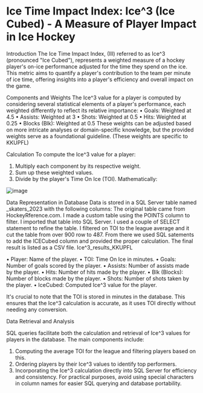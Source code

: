 # Ice Time Impact Index: Ice^3 (Ice Cubed) - A Measure of Player Impact in Ice Hockey
Introduction
The Ice Time Impact Index, (III) referred to as Ice^3 (pronounced "Ice Cubed"), represents a weighted measure of a hockey player's on-ice performance adjusted for the time they spend on the ice. This metric aims to quantify a player's contribution to the team per minute of ice time, offering insights into a player's efficiency and overall impact on the game. 


Components and Weights
The Ice^3 value for a player is computed by considering several statistical elements of a player's performance, each weighted differently to reflect its relative importance:
•	Goals: Weighted at 4.5
•	Assists: Weighted at 3
•	Shots: Weighted at 0.5
•	Hits: Weighted at 0.25
•	Blocks (Blk): Weighted at 0.5
These weights can be adjusted based on more intricate analyses or domain-specific knowledge, but the provided weights serve as a foundational guideline. (These weights are specific to KKUPFL) 


Calculation
To compute the Ice^3 value for a player:
1.	Multiply each component by its respective weight.
2.	Sum up these weighted values.
3.	Divide by the player's Time On Ice (TOI).
Mathematically:

![image](https://github.com/patrickhoward-data/IceCubed_KKUPFL/assets/104926142/1e20e153-8795-4357-8a10-e1284a8ac32e)

 
Data Representation in Database
Data is stored in a SQL Server table named _skaters_2023 with the following columns: The original table came from HockeyRference.com. I made a custom table using the POINTS column to filter. I imported that table into SQL Server. I used a couple of SELECT statement to refine the table. I filtered on TOI to the league average and it cut the table from over 900 row to 487. From there we used SQL satements to add the ICECubed column and provided the proper calculation. The final result is listed as a CSV file. Ice^3_results_KKUPFL

•	Player: Name of the player.
•	TOI: Time On Ice in minutes.
•	Goals: Number of goals scored by the player.
•	Assists: Number of assists made by the player.
•	Hits: Number of hits made by the player.
•	Blk (Blocks): Number of blocks made by the player.
•	Shots: Number of shots taken by the player.
•	IceCubed: Computed Ice^3 value for the player.

It's crucial to note that the TOI is stored in minutes in the database. This ensures that the Ice^3 calculation is accurate, as it uses TOI directly without needing any conversion.

Data Retrieval and Analysis

SQL queries facilitate both the calculation and retrieval of Ice^3 values for players in the database. The main components include:
1.	Computing the average TOI for the league and filtering players based on this.
2.	Ordering players by their Ice^3 values to identify top performers.
3.	Incorporating the Ice^3 calculation directly into SQL Server for efficiency and consistency.
For practical purposes, avoid using special characters in column names for easier SQL querying and database portability.

